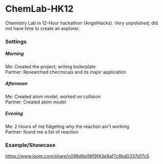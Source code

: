 # ChemLab-HK12
Chemistry Lab in 12-Hour hackathon (AngelHacks). Very unpolished; did not have time to create an explorer.

### Settings
##### Morning
Me: Created the project; writing boilerplate  
Partner: Researched checmicals and its major application

##### Afternoon
Me: Created atom model; worked on collision  
Partner: Created atom model

##### Evening
Me: 2 Hours of me fidgeting why the reaction ain't working  
Partner: found me a list of reaction


### Example/Showcase
https://www.loom.com/share/c096d6e98f9f43e9af7c8bd0337d17c5

